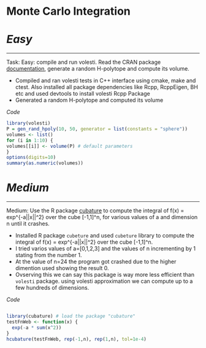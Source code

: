 # Monte Carlo Integration
# *Easy*
---
Task: Easy: compile and run volesti. Read the CRAN package [documentation](https://cran.rstudio.com/web/packages/volesti/volesti.pdf), generate a random H-polytope and compute its volume.

- Compiled and ran volesti tests in C++ interface using cmake, make and ctest. Also installed all package dependencies like Rcpp, RcppEigen, BH etc and used devtools to install volesti Rcpp Package
- Generated a random H-polytope and computed its volume 

*Code*
```R
library(volesti)
P = gen_rand_hpoly(10, 50, generator = list(constants = "sphere"))
volumes <- list()
for (i in 1:10) {
volumes[[i]] <- volume(P) # default parameters
}
options(digits=10)
summary(as.numeric(volumes))
```
# *Medium*
---
Medium: Use the R package [cubature](https://cran.r-project.org/web/packages/cubature/index.html) to compute the integral of f(x) = exp^{-a||x||^2} over the cube [-1,1]^n, for various values of a and dimension n until it crashes.

- Installed R package ``cubeture`` and used ``cubeture`` library to compute the integral of f(x) = exp^{-a||x||^2} over the cube [-1,1]^n.
- I tried varios values of a=[0,1,2,3] and the values of n incrementing by 1 stating from the number 1.
- At the value of n=24 the program got crashed due to the higher dimention used showing the result 0.
- Ovserving this we can say this package is way more less efficient than `volesti` package. using volesti approximation we can compute up to a few hundreds of dimensions. 

*Code*
```R

library(cubature) # load the package "cubature"
testFnWeb <- function(x) {
  exp(-a * sum(x^2))
}
hcubature(testFnWeb, rep(-1,n), rep(1,n), tol=1e-4)

```
